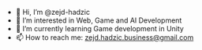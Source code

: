 - 👋 Hi, I’m @zejd-hadzic
- 👀 I’m interested in Web, Game and AI Development
- 🌱 I’m currently learning Game development in Unity
- 📫 How to reach me: zejd.hadzic.business@gmail.com
